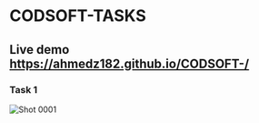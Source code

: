 # C O D S O F T - TASKS


## Live demo https://ahmedz182.github.io/CODSOFT-/
 

### Task 1

![Shot 0001](https://github.com/Ahmedz182/CODSOFT-/assets/35397403/f5e1daa0-6433-4bd0-a528-c44b82c0457d)
